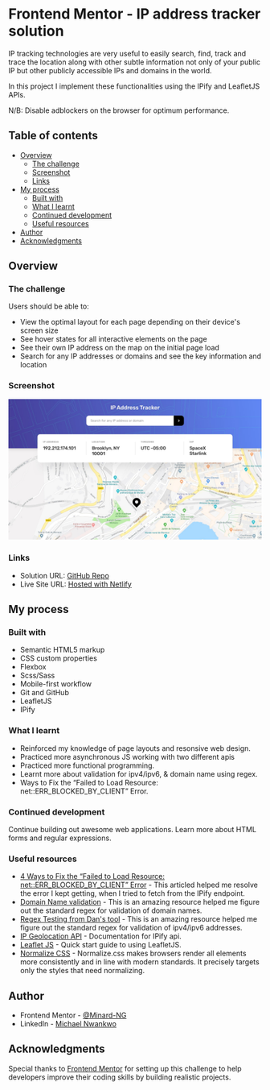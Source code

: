 # Frontend Mentor - IP address tracker solution

IP tracking technologies are very useful to easily search, find, track and trace the location along with other subtle information not only of your public IP but other publicly accessible IPs and domains in the world.

In this project I implement these functionalities using the IPify and LeafletJS APIs.

N/B: Disable adblockers on the browser for optimum performance.

## Table of contents

- [Overview](#overview)
  - [The challenge](#the-challenge)
  - [Screenshot](#screenshot)
  - [Links](#links)
- [My process](#my-process)
  - [Built with](#built-with)
  - [What I learnt](#what-i-learnt)
  - [Continued development](#continued-development)
  - [Useful resources](#useful-resources)
- [Author](#author)
- [Acknowledgments](#acknowledgments)


## Overview

### The challenge

Users should be able to:

- View the optimal layout for each page depending on their device's screen size
- See hover states for all interactive elements on the page
- See their own IP address on the map on the initial page load
- Search for any IP addresses or domains and see the key information and location

### Screenshot

![](./design/desktop-design.jpg)


### Links

- Solution URL: [GitHub Repo](https://github.com/Minard-NG/IP-Address-Tracker)
- Live Site URL: [Hosted with Netlify](https://smartracker.netlify.app/)

## My process

### Built with

- Semantic HTML5 markup
- CSS custom properties
- Flexbox
- Scss/Sass
- Mobile-first workflow
- Git and GitHub
- LeafletJS
- IPify


### What I learnt

- Reinforced my knowledge of page layouts and resonsive web design.
- Practiced more asynchronous JS working with two different apis
- Practiced more functional programming.
- Learnt more about validation for ipv4/ipv6, & domain name using regex.
- Ways to Fix the “Failed to Load Resource: net::ERR_BLOCKED_BY_CLIENT” Error.

### Continued development

Continue building out awesome web applications. Learn more about HTML forms and regular expressions.

### Useful resources

- [4 Ways to Fix the “Failed to Load Resource: net::ERR_BLOCKED_BY_CLIENT” Error](https://kinsta.com/blog/err_blocked_by_client/) - This articled helped me resolve the error I kept getting, when I tried to fetch from the IPify endpoint.
- [Domain Name validation](https://regexr.com/3au3g) - This is an amazing resource helped me figure out the standard regex for validation of domain names.
- [Regex Testing from Dan's tool](https://www.regextester.com/104038) - This is an amazing resource helped me figure out the standard regex for validation of ipv4/ipv6 addresses.
- [IP Geolocation API](https://geo.ipify.org/docs) - Documentation for IPify api.
- [Leaflet JS](https://leafletjs.com/examples/quick-start/) - Quick start guide to using LeafletJS.
- [Normalize CSS](https://necolas.github.io/normalize.css/) - Normalize.css makes browsers render all elements more consistently and in line with modern standards. It precisely targets only the styles that need normalizing.


## Author

- Frontend Mentor - [@Minard-NG](https://www.frontendmentor.io/profile/Minard-NG)
- LinkedIn - [Michael Nwankwo](https://www.linkedin.com/in/michael-nwankwo/)

## Acknowledgments

Special thanks to [Frontend Mentor](https://www.frontendmentor.io/home) for setting up this challenge to help developers improve their coding skills by building realistic projects.